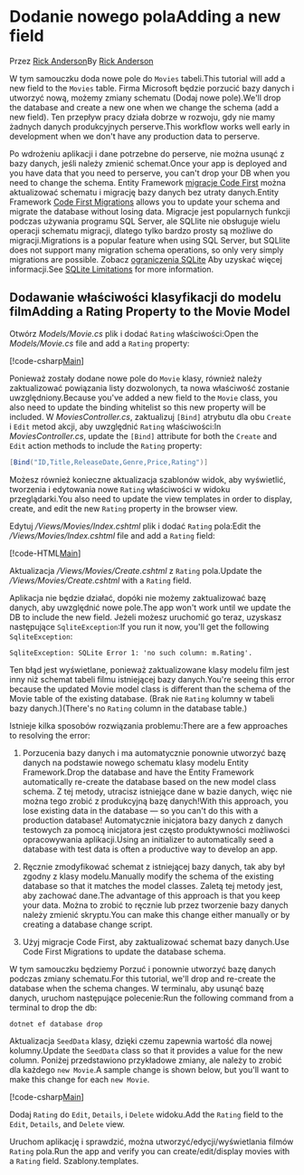 # <a name="adding-a-new-field"></a><span data-ttu-id="8e1dc-101">Dodanie nowego pola</span><span class="sxs-lookup"><span data-stu-id="8e1dc-101">Adding a new field</span></span>

<span data-ttu-id="8e1dc-102">Przez [Rick Anderson](https://twitter.com/RickAndMSFT)</span><span class="sxs-lookup"><span data-stu-id="8e1dc-102">By [Rick Anderson](https://twitter.com/RickAndMSFT)</span></span>

<span data-ttu-id="8e1dc-103">W tym samouczku doda nowe pole do `Movies` tabeli.</span><span class="sxs-lookup"><span data-stu-id="8e1dc-103">This tutorial will add a new field to the `Movies` table.</span></span> <span data-ttu-id="8e1dc-104">Firma Microsoft będzie porzucić bazy danych i utworzyć nową, możemy zmiany schematu (Dodaj nowe pole).</span><span class="sxs-lookup"><span data-stu-id="8e1dc-104">We'll drop the database and create a new one when we change the schema (add a new field).</span></span> <span data-ttu-id="8e1dc-105">Ten przepływ pracy działa dobrze w rozwoju, gdy nie mamy żadnych danych produkcyjnych perserve.</span><span class="sxs-lookup"><span data-stu-id="8e1dc-105">This workflow works well early in development when we don't have any production data to perserve.</span></span>

<span data-ttu-id="8e1dc-106">Po wdrożeniu aplikacji i dane potrzebne do perserve, nie można usunąć z bazy danych, jeśli należy zmienić schemat.</span><span class="sxs-lookup"><span data-stu-id="8e1dc-106">Once your app is deployed and you have data that you need to perserve, you can't drop your DB when you need to change the schema.</span></span> <span data-ttu-id="8e1dc-107">Entity Framework [migracje Code First](https://docs.microsoft.com/ef/core/get-started/aspnetcore/new-db) można aktualizować schematu i migrację bazy danych bez utraty danych.</span><span class="sxs-lookup"><span data-stu-id="8e1dc-107">Entity Framework [Code First Migrations](https://docs.microsoft.com/ef/core/get-started/aspnetcore/new-db) allows you to update your schema and migrate the database without losing data.</span></span> <span data-ttu-id="8e1dc-108">Migracje jest popularnych funkcji podczas używania programu SQL Server, ale SQLlite nie obsługuje wielu operacji schematu migracji, dlatego tylko bardzo prosty są możliwe do migracji.</span><span class="sxs-lookup"><span data-stu-id="8e1dc-108">Migrations is a popular feature when using SQL Server, but SQLlite does not support many migration schema operations, so only very simply migrations are possible.</span></span> <span data-ttu-id="8e1dc-109">Zobacz [ograniczenia SQLite](https://docs.microsoft.com/ef/core/providers/sqlite/limitations) Aby uzyskać więcej informacji.</span><span class="sxs-lookup"><span data-stu-id="8e1dc-109">See [SQLite Limitations](https://docs.microsoft.com/ef/core/providers/sqlite/limitations) for more information.</span></span>

## <a name="adding-a-rating-property-to-the-movie-model"></a><span data-ttu-id="8e1dc-110">Dodawanie właściwości klasyfikacji do modelu film</span><span class="sxs-lookup"><span data-stu-id="8e1dc-110">Adding a Rating Property to the Movie Model</span></span>

<span data-ttu-id="8e1dc-111">Otwórz *Models/Movie.cs* plik i dodać `Rating` właściwości:</span><span class="sxs-lookup"><span data-stu-id="8e1dc-111">Open the *Models/Movie.cs* file and add a `Rating` property:</span></span>

[!code-csharp[Main](../../tutorials/first-mvc-app/start-mvc/sample/MvcMovie/Models/MovieDateRating.cs?highlight=11&range=7-18)]

<span data-ttu-id="8e1dc-112">Ponieważ zostały dodane nowe pole do `Movie` klasy, również należy zaktualizować powiązania listy dozwolonych, ta nowa właściwość zostanie uwzględniony.</span><span class="sxs-lookup"><span data-stu-id="8e1dc-112">Because you've added a new field to the `Movie` class, you also need to update the binding whitelist so this new property will be included.</span></span> <span data-ttu-id="8e1dc-113">W *MoviesController.cs*, zaktualizuj `[Bind]` atrybutu dla obu `Create` i `Edit` metod akcji, aby uwzględnić `Rating` właściwości:</span><span class="sxs-lookup"><span data-stu-id="8e1dc-113">In *MoviesController.cs*, update the `[Bind]` attribute for both the `Create` and `Edit` action methods to include the `Rating` property:</span></span>

```csharp
[Bind("ID,Title,ReleaseDate,Genre,Price,Rating")]
   ```

<span data-ttu-id="8e1dc-114">Możesz również konieczne aktualizacja szablonów widok, aby wyświetlić, tworzenia i edytowania nowe `Rating` właściwości w widoku przeglądarki.</span><span class="sxs-lookup"><span data-stu-id="8e1dc-114">You also need to update the view templates in order to display, create, and edit the new `Rating` property in the browser view.</span></span>

<span data-ttu-id="8e1dc-115">Edytuj */Views/Movies/Index.cshtml* plik i dodać `Rating` pola:</span><span class="sxs-lookup"><span data-stu-id="8e1dc-115">Edit the */Views/Movies/Index.cshtml* file and add a `Rating` field:</span></span>

[!code-HTML[Main](../../tutorials/first-mvc-app/start-mvc/sample/MvcMovie/Views/Movies/IndexGenreRating.cshtml?highlight=17,39&range=24-64)]

<span data-ttu-id="8e1dc-116">Aktualizacja */Views/Movies/Create.cshtml* z `Rating` pola.</span><span class="sxs-lookup"><span data-stu-id="8e1dc-116">Update the */Views/Movies/Create.cshtml* with a `Rating` field.</span></span>

<span data-ttu-id="8e1dc-117">Aplikacja nie będzie działać, dopóki nie możemy zaktualizować bazę danych, aby uwzględnić nowe pole.</span><span class="sxs-lookup"><span data-stu-id="8e1dc-117">The app won't work until we update the DB to include the new field.</span></span> <span data-ttu-id="8e1dc-118">Jeżeli możesz uruchomić go teraz, uzyskasz następujące `SqliteException`:</span><span class="sxs-lookup"><span data-stu-id="8e1dc-118">If you run it now, you'll get the following `SqliteException`:</span></span>

```
SqliteException: SQLite Error 1: 'no such column: m.Rating'.
```

<span data-ttu-id="8e1dc-119">Ten błąd jest wyświetlane, ponieważ zaktualizowane klasy modelu film jest inny niż schemat tabeli filmu istniejącej bazy danych.</span><span class="sxs-lookup"><span data-stu-id="8e1dc-119">You're seeing this error because the updated Movie model class is different than the schema of the Movie table of the existing database.</span></span> <span data-ttu-id="8e1dc-120">(Brak nie `Rating` kolumny w tabeli bazy danych.)</span><span class="sxs-lookup"><span data-stu-id="8e1dc-120">(There's no `Rating` column in the database table.)</span></span>

<span data-ttu-id="8e1dc-121">Istnieje kilka sposobów rozwiązania problemu:</span><span class="sxs-lookup"><span data-stu-id="8e1dc-121">There are a few approaches to resolving the error:</span></span>

1. <span data-ttu-id="8e1dc-122">Porzucenia bazy danych i ma automatycznie ponownie utworzyć bazę danych na podstawie nowego schematu klasy modelu Entity Framework.</span><span class="sxs-lookup"><span data-stu-id="8e1dc-122">Drop the database and have the Entity Framework automatically re-create the database based on the new model class schema.</span></span> <span data-ttu-id="8e1dc-123">Z tej metody, utracisz istniejące dane w bazie danych, więc nie można tego zrobić z produkcyjną bazę danych!</span><span class="sxs-lookup"><span data-stu-id="8e1dc-123">With this approach, you lose existing data in the database — so you can't do this with a production database!</span></span> <span data-ttu-id="8e1dc-124">Automatycznie inicjatora bazy danych z danych testowych za pomocą inicjatora jest często produktywności możliwości opracowywania aplikacji.</span><span class="sxs-lookup"><span data-stu-id="8e1dc-124">Using an initializer to automatically seed a database with test data is often a productive way to develop an app.</span></span>

2. <span data-ttu-id="8e1dc-125">Ręcznie zmodyfikować schemat z istniejącej bazy danych, tak aby był zgodny z klasy modelu.</span><span class="sxs-lookup"><span data-stu-id="8e1dc-125">Manually modify the schema of the existing database so that it matches the model classes.</span></span> <span data-ttu-id="8e1dc-126">Zaletą tej metody jest, aby zachować dane.</span><span class="sxs-lookup"><span data-stu-id="8e1dc-126">The advantage of this approach is that you keep your data.</span></span> <span data-ttu-id="8e1dc-127">Można to zrobić to ręcznie lub przez tworzenie bazy danych należy zmienić skryptu.</span><span class="sxs-lookup"><span data-stu-id="8e1dc-127">You can make this change either manually or by creating a database change script.</span></span>

3. <span data-ttu-id="8e1dc-128">Użyj migracje Code First, aby zaktualizować schemat bazy danych.</span><span class="sxs-lookup"><span data-stu-id="8e1dc-128">Use Code First Migrations to update the database schema.</span></span>

<span data-ttu-id="8e1dc-129">W tym samouczku będziemy Porzuć i ponownie utworzyć bazę danych podczas zmiany schematu.</span><span class="sxs-lookup"><span data-stu-id="8e1dc-129">For this tutorial, we'll drop and re-create the database when the schema changes.</span></span> <span data-ttu-id="8e1dc-130">W terminalu, aby usunąć bazę danych, uruchom następujące polecenie:</span><span class="sxs-lookup"><span data-stu-id="8e1dc-130">Run the following command from a terminal to drop the db:</span></span>

`dotnet ef database drop`

<span data-ttu-id="8e1dc-131">Aktualizacja `SeedData` klasy, dzięki czemu zapewnia wartość dla nowej kolumny.</span><span class="sxs-lookup"><span data-stu-id="8e1dc-131">Update the `SeedData` class so that it provides a value for the new column.</span></span> <span data-ttu-id="8e1dc-132">Poniżej przedstawiono przykładowe zmiany, ale należy to zrobić dla każdego `new Movie`.</span><span class="sxs-lookup"><span data-stu-id="8e1dc-132">A sample change is shown below, but you'll want to make this change for each `new Movie`.</span></span>

[!code-csharp[Main](../../tutorials/first-mvc-app/start-mvc/sample/MvcMovie/Models/SeedDataRating.cs?name=snippet1&highlight=6)]

<span data-ttu-id="8e1dc-133">Dodaj `Rating` do `Edit`, `Details`, i `Delete` widoku.</span><span class="sxs-lookup"><span data-stu-id="8e1dc-133">Add the `Rating` field to the `Edit`, `Details`, and `Delete` view.</span></span>

<span data-ttu-id="8e1dc-134">Uruchom aplikację i sprawdzić, można utworzyć/edycji/wyświetlania filmów `Rating` pola.</span><span class="sxs-lookup"><span data-stu-id="8e1dc-134">Run the app and verify you can create/edit/display movies with a `Rating` field.</span></span> <span data-ttu-id="8e1dc-135">Szablony.</span><span class="sxs-lookup"><span data-stu-id="8e1dc-135">templates.</span></span>
